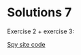 # Solutions 7

Exercise 2 + exercise 3:

[Spy site code](https://www.moodle.aau.dk/pluginfile.php/2447196/mod_page/content/2/SpySite.zip)